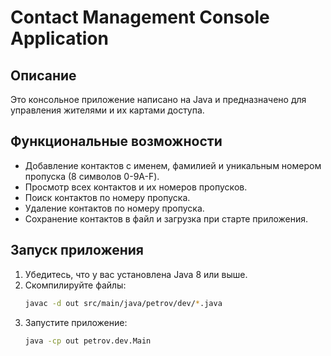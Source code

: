 # Contact Management Console Application

## Описание
Это консольное приложение написано на Java и предназначено для управления жителями и их картами доступа.

## Функциональные возможности
- Добавление контактов с именем, фамилией и уникальным номером пропуска (8 символов 0-9A-F).
- Просмотр всех контактов и их номеров пропусков.
- Поиск контактов по номеру пропуска.
- Удаление контактов по номеру пропуска.
- Сохранение контактов в файл и загрузка при старте приложения.

## Запуск приложения
1. Убедитесь, что у вас установлена Java 8 или выше.
2. Скомпилируйте файлы:
   ```bash
   javac -d out src/main/java/petrov/dev/*.java
3. Запустите приложение:
   ```bash
   java -cp out petrov.dev.Main

